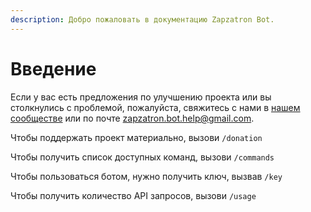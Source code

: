 ```yaml
---
description: Добро пожаловать в документацию Zapzatron Bot.
---
```


# Введение

Если у вас есть предложения по улучшению проекта или вы столкнулись с проблемой, пожалуйста, свяжитесь с нами в [нашем сообществе](https://t.me/Zapzatron\_Bot\_Club) или по почте [zapzatron.bot.help@gmail.com](mailto:zapzatron.bot.help@gmail.com).

Чтобы поддержать проект материально,  вызови `/donation`

Чтобы получить список доступных команд, вызови `/commands`

Чтобы пользоваться ботом, нужно получить ключ, вызвав `/key`

Чтобы получить количество API запросов, вызови `/usage`
